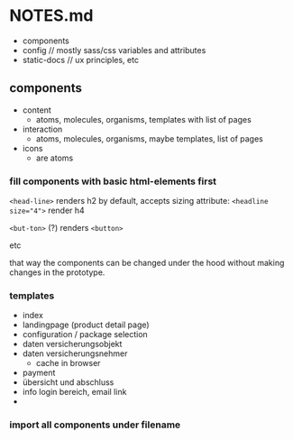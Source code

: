# NOTES.md

- components
- config // mostly sass/css variables and attributes
- static-docs // ux principles, etc

## components

- content
	- atoms, molecules, organisms, templates with list of pages
- interaction
	- atoms, molecules, organisms, maybe templates, list of pages
- icons
	- are atoms

### fill components with basic html-elements first


`<head-line>` renders h2 by default, accepts sizing attribute: `<headline size="4">` render h4

`<but-ton>` (?) renders `<button>`

etc

that way the components can be changed under the hood without making changes in the prototype.

### templates

- index
- landingpage (product detail page)
- configuration / package selection
- daten versicherungsobjekt
- daten versicherungsnehmer
	- cache in browser
- payment
- übersicht und abschluss
- info login bereich, email link
- 

### import all components under filename

